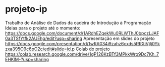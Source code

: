 # projeto-ip
Trabalho de Análise de Dados da cadeira de Introdução à Programação
Ideias para o projeto até o momento:
https://docs.google.com/document/d/1ARdhEZqekWu0RLWThJ0bpczLJAF0a3TSfYtfk2AUEhg/edit?usp=sharing
Apresentação em slides do projeto
https://docs.google.com/presentation/d/1wRA034i9zahz6cxds5RRXiVjIj0Ykzxa395O9c6pO2c/edit#slide=id.p
Colab do projeto
https://colab.research.google.com/drive/1gP126KzBTf3MPkkWro9Dc7Kh_7EHKlM-?usp=sharing
